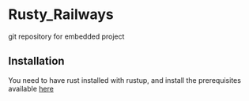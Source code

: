 # Rusty_Railways
git repository for embedded project 

## Installation
You need to have rust installed with rustup, and install the prerequisites available [here](https://github.com/esp-rs/esp-idf-template/tree/master#prerequisites)